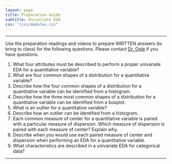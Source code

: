```yaml
---
layout: page
title: Preparation Guide
subtitle: Univariate EDA
css: "/css/modules.css"
---
```


----

<div class="alert alert-warning">
Use the preparation readings and videos to prepare WRITTEN answers (to bring to class) for the following questions. Please contact <a href="mailto:dogle@northland.edu">Dr. Ogle</a> if you have questions.
</div>

1. What four attributes must be described to perform a proper univariate EDA for a quantitative variable?
1. What are four common shapes of a distribution for a quantitative variable?
1. Describe how the four common shapes of a distribution for a quantitative variable can be identified from a histogram.
1. Describe how the three most common shapes of a distribution for a quantitative variable can be identified from a boxplot.
1. What is an outlier for a quantitative variable?
1. Describe how an outlier can be identified from a histogram.
1. Each common measure of center for a quantitative variable is paired with a particular measure of dispersion. Which measure of dispersion is paired with each measure of center? Explain why.
1. Describe when you would use each paired measure of center and dispersion when performing an EDA for a quantitative variable.
1. What characteristics are described in a univariate EDA for categorical data?

----
